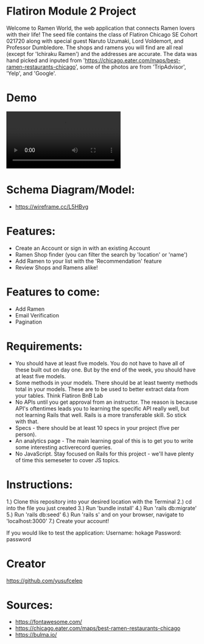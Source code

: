 # Flatiron Module 2 Project

Welcome to Ramen World, the web application that connects Ramen lovers with their life!
The seed file contains the class of Flatiron Chicago SE Cohort 021720 along with special guest Naruto Uzumaki, Lord Voldemort, and Professor Dumbledore. The shops and ramens you will find are all real (except for 'Ichiraku Ramen') and the addresses are accurate. The data was hand picked and inputed from 'https://chicago.eater.com/maps/best-ramen-restaurants-chicago', some of the photos are from 'TripAdvisor', 'Yelp', and 'Google'.

# Demo
![Ramen_World](https://github.com/yusufcelep/modtwoproject/blob/master/app/assets/images/Ramen_World.mov?raw=true)


# Schema Diagram/Model:
- https://wireframe.cc/L5HBvg


# Features:
- Create an Account or sign in with an existing Account
- Ramen Shop finder (you can filter the search by 'location' or 'name')
- Add Ramen to your list with the 'Recommendation' feature
- Review Shops and Ramens alike!


# Features to come:
- Add Ramen
- Email Verification
- Pagination


# Requirements:
- You should have at least five models. You do not have to have all of these built out on day one. But by the end of the week, you should have at least five models.
- Some methods in your models. There should be at least twenty methods total in your models. These are to be used to better extract data from your tables. Think Flatiron BnB Lab
- No APIs until you get approval from an instructor. The reason is because API's oftentimes leads you to learning the specific API really well, but not learning Rails that well. Rails is a more transferable skill. So stick with that.
- Specs - there should be at least 10 specs in your project (five per person).
- An analytics page - The main learning goal of this is to get you to write some interesting activerecord queries.
- No JavaScript. Stay focused on Rails for this project - we'll have plenty of time this semeseter to cover JS topics.


# Instructions:
1.) Clone this repository into your desired location with the Terminal
2.) cd into the file you just created
3.) Run 'bundle install'
4.) Run 'rails db:migrate'
5.) Run 'rails db:seed'
6.) Run 'rails s' and on your browser, navigate to 'localhost:3000'
7.) Create your account! 

If you would like to test the application:
Username: hokage
Password: password


# Creator
https://github.com/yusufcelep

# Sources:
- https://fontawesome.com/
- https://chicago.eater.com/maps/best-ramen-restaurants-chicago
- https://bulma.io/
